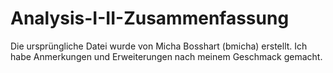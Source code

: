 # Analysis-I-II-Zusammenfassung
Die ursprüngliche Datei wurde von Micha Bosshart (bmicha) erstellt. Ich habe Anmerkungen und Erweiterungen nach meinem Geschmack gemacht.
